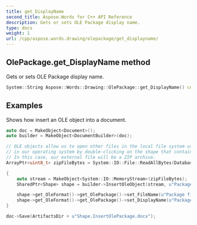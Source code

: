 ```yaml
---
title: get_DisplayName
second_title: Aspose.Words for C++ API Reference
description: Gets or sets OLE Package display name. 
type: docs
weight: 1
url: /cpp/aspose.words.drawing/olepackage/get_displayname/
---
```

## OlePackage.get_DisplayName method


Gets or sets OLE Package display name.

```cpp
System::String Aspose::Words::Drawing::OlePackage::get_DisplayName() const
```


## Examples




Shows how insert an OLE object into a document. 
```cpp
auto doc = MakeObject<Document>();
auto builder = MakeObject<DocumentBuilder>(doc);

// OLE objects allow us to open other files in the local file system using another installed application
// in our operating system by double-clicking on the shape that contains the OLE object in the document body.
// In this case, our external file will be a ZIP archive.
ArrayPtr<uint8_t> zipFileBytes = System::IO::File::ReadAllBytes(DatabaseDir + u"cat001.zip");

{
    auto stream = MakeObject<System::IO::MemoryStream>(zipFileBytes);
    SharedPtr<Shape> shape = builder->InsertOleObject(stream, u"Package", true, nullptr);

    shape->get_OleFormat()->get_OlePackage()->set_FileName(u"Package file name.zip");
    shape->get_OleFormat()->get_OlePackage()->set_DisplayName(u"Package display name.zip");
}

doc->Save(ArtifactsDir + u"Shape.InsertOlePackage.docx");
```

